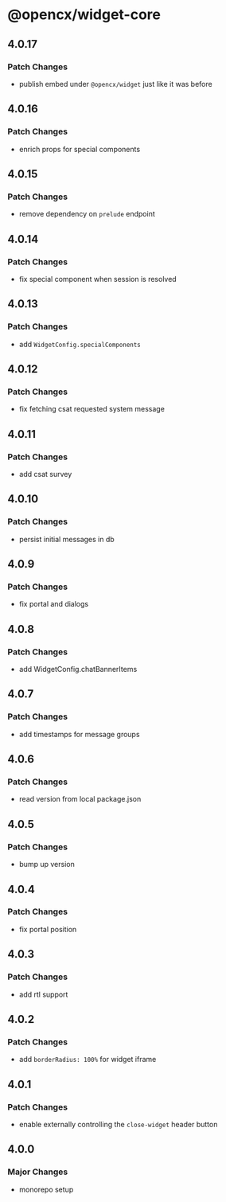 # @opencx/widget-core

## 4.0.17

### Patch Changes

- publish embed under `@opencx/widget` just like it was before

## 4.0.16

### Patch Changes

- enrich props for special components

## 4.0.15

### Patch Changes

- remove dependency on `prelude` endpoint

## 4.0.14

### Patch Changes

- fix special component when session is resolved

## 4.0.13

### Patch Changes

- add `WidgetConfig.specialComponents`

## 4.0.12

### Patch Changes

- fix fetching csat requested system message

## 4.0.11

### Patch Changes

- add csat survey

## 4.0.10

### Patch Changes

- persist initial messages in db

## 4.0.9

### Patch Changes

- fix portal and dialogs

## 4.0.8

### Patch Changes

- add WidgetConfig.chatBannerItems

## 4.0.7

### Patch Changes

- add timestamps for message groups

## 4.0.6

### Patch Changes

- read version from local package.json

## 4.0.5

### Patch Changes

- bump up version

## 4.0.4

### Patch Changes

- fix portal position

## 4.0.3

### Patch Changes

- add rtl support

## 4.0.2

### Patch Changes

- add `borderRadius: 100%` for widget iframe

## 4.0.1

### Patch Changes

- enable externally controlling the `close-widget` header button

## 4.0.0

### Major Changes

- monorepo setup
